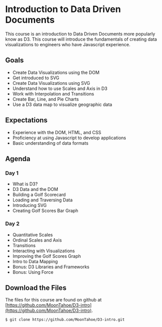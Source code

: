 Introduction to Data Driven Documents
=====================================
This course is an introduction to Data Driven Documents more popularly know as D3.  This course will introduce the 
fundamentals of creating data visualizations to engineers who have Javascript experience.

Goals
-----
* Create Data Visualizations using the DOM
* Get introduced to SVG
* Create Data Visualizations using SVG
* Understand how to use Scales and Axis in D3
* Work with Interpolation and Transitions
* Create Bar, Line, and Pie Charts
* Use a D3 data map to visualize geographic data

Expectations
------------
* Experience with the DOM, HTML, and CSS
* Proficiency at using Javascript to develop applications
* Basic understanding of data formats

Agenda
------

### Day 1
* What is D3?
* D3 Data and the DOM
* Building a Golf Scorecard
* Loading and Traversing Data
* Introducing SVG
* Creating Golf Scores Bar Graph

### Day 2
* Quantitative Scales
* Ordinal Scales and Axis
* Transitions
* Interacting with Visualizations
* Improving the Golf Scores Graph
* Intro to Data Mapping
* Bonus: D3 Libraries and Frameworks
* Bonus: Using Force

Download the Files
------------------
The files for this course are found on github at [https://github.com/MoonTahoe/D3-intro](https://github.com/MoonTahoe/D3-intro).

    $ git clone https://github.com/MoonTahoe/D3-intro.git
